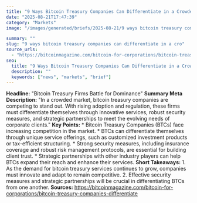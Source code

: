 ```yaml
---
title: "9 Ways Bitcoin Treasury Companies Can Differentiate in a Crowded Market"
date: "2025-08-21T17:47:39"
category: "Markets"
image: "/images/generated/briefs/2025-08-21/9 ways bitcoin treasury companies can differentiate in a cro.jpg"

summary: ""
slug: "9 ways bitcoin treasury companies can differentiate in a cro"
source_urls:
  - "https://bitcoinmagazine.com/bitcoin-for-corporations/bitcoin-treasury-companies-differentiate"
seo:
  title: "9 Ways Bitcoin Treasury Companies Can Differentiate in a Crowded Market | Hash n Hedge"
  description: ""
  keywords: ["news", "markets", "brief"]
---
```

**Headline:** "Bitcoin Treasury Firms Battle for Dominance"  **Summary Meta Description:** "In a crowded market, bitcoin treasury companies are competing to stand out. With rising adoption and regulation, these firms must differentiate themselves through innovative services, robust security measures, and strategic partnerships to meet the evolving needs of corporate clients."  **Key Points:**  * Bitcoin Treasury Companies (BTCs) face increasing competition in the market. * BTCs can differentiate themselves through unique service offerings, such as customized investment products or tax-efficient structuring. * Strong security measures, including insurance coverage and robust risk management protocols, are essential for building client trust. * Strategic partnerships with other industry players can help BTCs expand their reach and enhance their services.  **Short Takeaways:**  1. As the demand for bitcoin treasury services continues to grow, companies must innovate and adapt to remain competitive. 2. Effective security measures and strategic partnerships will be crucial in differentiating BTCs from one another.  **Sources:**  https://bitcoinmagazine.com/bitcoin-for-corporations/bitcoin-treasury-companies-differentiate 
